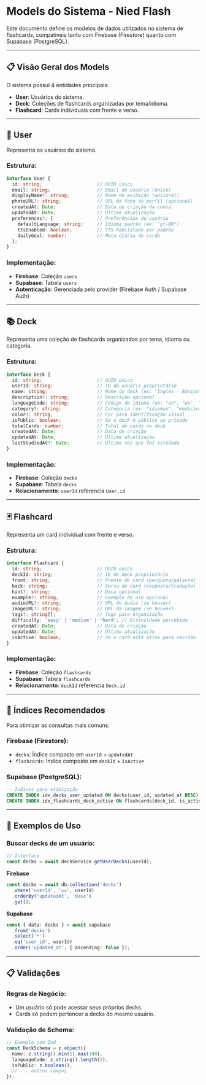 # Models do Sistema - Nied Flash

Este documento define os modelos de dados utilizados no sistema de flashcards, compatíveis tanto com Firebase (Firestore) quanto com Supabase (PostgreSQL).

-----

## 📋 Visão Geral dos Models

O sistema possui 4 entidades principais:

  * **User**: Usuários do sistema.
  * **Deck**: Coleções de flashcards organizadas por tema/idioma.
  * **Flashcard**: Cards individuais com frente e verso.

-----

## 👤 User

Representa os usuários do sistema.

### Estrutura:

```typescript
interface User {
  id: string;                    // UUID único
  email: string;                 // Email do usuário (único)
  displayName?: string;          // Nome de exibição (opcional)
  photoURL?: string;             // URL da foto de perfil (opcional)
  createdAt: Date;               // Data de criação da conta
  updatedAt: Date;               // Última atualização
  preferences?: {                // Preferências do usuário
    defaultLanguage: string;     // Idioma padrão (ex: "pt-BR")
    ttsEnabled: boolean;         // TTS habilitado por padrão
    dailyGoal: number;           // Meta diária de cards
  };
}
```

### Implementação:

  * **Firebase**: Coleção `users`
  * **Supabase**: Tabela `users`
  * **Autenticação**: Gerenciada pelo provider (Firebase Auth / Supabase Auth)

-----

## 📚 Deck

Representa uma coleção de flashcards organizados por tema, idioma ou categoria.

### Estrutura:

```typescript
interface Deck {
  id: string;                    // UUID único
  userId: string;                // ID do usuário proprietário
  name: string;                  // Nome do deck (ex: "Inglês - Básico")
  description?: string;          // Descrição opcional
  languageCode: string;          // Código do idioma (ex: "en", "es", "fr")
  category?: string;             // Categoria (ex: "idiomas", "medicina")
  color?: string;                // Cor para identificação visual
  isPublic: boolean;             // Se o deck é público ou privado
  totalCards: number;            // Total de cards no deck
  createdAt: Date;               // Data de criação
  updatedAt: Date;               // Última atualização
  lastStudiedAt?: Date;          // Última vez que foi estudado
}
```

### Implementação:

  * **Firebase**: Coleção `decks`
  * **Supabase**: Tabela `decks`
  * **Relacionamento**: `userId` referencia `User.id`

-----

## 🃏 Flashcard

Representa um card individual com frente e verso.

### Estrutura:

```typescript
interface Flashcard {
  id: string;                    // UUID único
  deckId: string;                // ID do deck proprietário
  front: string;                 // Frente do card (pergunta/palavra)
  back: string;                  // Verso do card (resposta/tradução)
  hint?: string;                 // Dica opcional
  example?: string;              // Exemplo de uso opcional
  audioURL?: string;             // URL do áudio (se houver)
  imageURL?: string;             // URL da imagem (se houver)
  tags?: string[];               // Tags para organização
  difficulty: 'easy' | 'medium' | 'hard'; // Dificuldade percebida
  createdAt: Date;               // Data de criação
  updatedAt: Date;               // Última atualização
  isActive: boolean;             // Se o card está ativo para revisão
}
```

### Implementação:

  * **Firebase**: Coleção `flashcards`
  * **Supabase**: Tabela `flashcards`
  * **Relacionamento**: `deckId` referencia `Deck.id`

-----


## 📝 Índices Recomendados

Para otimizar as consultas mais comuns:

### Firebase (Firestore):

  * `decks`: Índice composto em `userId` + `updatedAt`
  * `flashcards`: Índice composto em `deckId` + `isActive`


### Supabase (PostgreSQL):

```sql
-- Índices para otimização
CREATE INDEX idx_decks_user_updated ON decks(user_id, updated_at DESC);
CREATE INDEX idx_flashcards_deck_active ON flashcards(deck_id, is_active);
```

-----

## 🚀 Exemplos de Uso

### Buscar decks de um usuário:

```typescript
// Interface
const decks = await deckService.getUserDecks(userId);
```

**Firebase**

```typescript
const decks = await db.collection('decks')
  .where('userId', '==', userId)
  .orderBy('updatedAt', 'desc')
  .get();
```

**Supabase**

```typescript
const { data: decks } = await supabase
  .from('decks')
  .select('*')
  .eq('user_id', userId)
  .order('updated_at', { ascending: false });
```


-----

## 📋 Validações

### Regras de Negócio:

  * Um usuário só pode acessar seus próprios decks.
  * Cards só podem pertencer a decks do mesmo usuário.
  

### Validação de Schema:

```typescript
// Exemplo com Zod
const DeckSchema = z.object({
  name: z.string().min(1).max(100),
  languageCode: z.string().length(2),
  isPublic: z.boolean(),
  // ... outros campos
});
```

